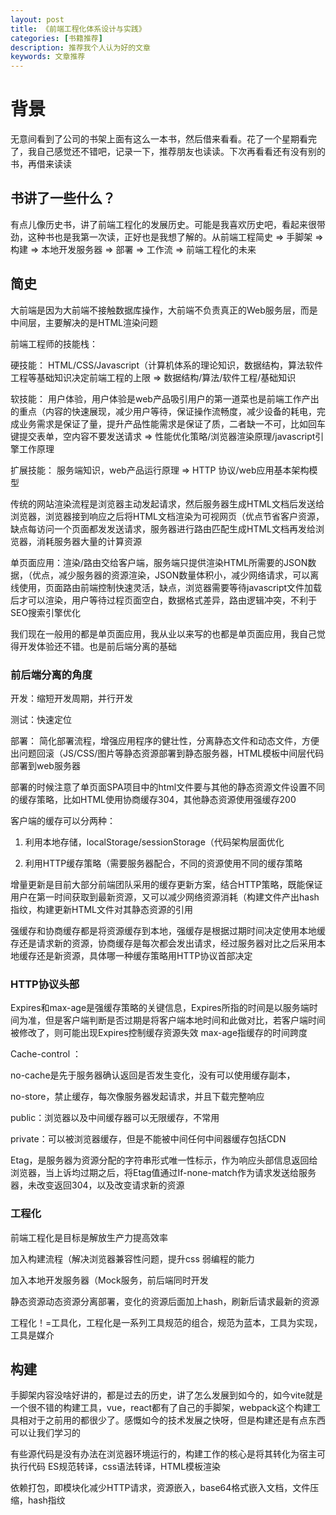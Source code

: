 ```yaml
---
layout: post
title: 《前端工程化体系设计与实践》
categories: [书籍推荐]
description: 推荐我个人认为好的文章
keywords: 文章推荐
---
```


# 背景
无意间看到了公司的书架上面有这么一本书，然后借来看看。花了一个星期看完了，我自己感觉还不错吧，记录一下，推荐朋友也读读。下次再看看还有没有别的书，再借来读读

## 书讲了一些什么？
有点儿像历史书，讲了前端工程化的发展历史。可能是我喜欢历史吧，看起来很带劲，这种书也是我第一次读，正好也是我想了解的。从前端工程简史 => 手脚架 => 构建 => 本地开发服务器 => 部署 => 工作流 => 前端工程化的未来

## 简史
大前端是因为大前端不接触数据库操作，大前端不负责真正的Web服务层，而是中间层，主要解决的是HTML渲染问题

前端工程师的技能栈：

硬技能： HTML/CSS/Javascript（计算机体系的理论知识，数据结构，算法软件工程等基础知识决定前端工程的上限 => 数据结构/算法/软件工程/基础知识

软技能： 用户体验，用户体验是web产品吸引用户的第一道菜也是前端工作产出的重点（内容的快速展现，减少用户等待，保证操作流畅度，减少设备的耗电，完成业务需求是保证了量，提升产品性能需求是保证了质，二者缺一不可，比如回车键提交表单，空内容不要发送请求 => 性能优化策略/浏览器渲染原理/javascript引擎工作原理

扩展技能： 服务端知识，web产品运行原理 => HTTP 协议/web应用基本架构模型


传统的网站渲染流程是浏览器主动发起请求，然后服务器生成HTML文档后发送给浏览器，浏览器接到响应之后将HTML文档渲染为可视网页（优点节省客户资源，缺点每访问一个页面都发发送请求，服务器进行路由匹配生成HTML文档再发给浏览器，消耗服务器大量的计算资源

单页面应用：渲染/路由交给客户端，服务端只提供渲染HTML所需要的JSON数据，（优点，减少服务器的资源渲染，JSON数量体积小，减少网络请求，可以离线使用，页面路由前端控制快速灵活，缺点，浏览器需要等待javascript文件加载后才可以渲染，用户等待过程页面空白，数据格式差异，路由逻辑冲突，不利于SEO搜索引擎优化

我们现在一般用的都是单页面应用，我从业以来写的也都是单页面应用，我自己觉得开发体验还不错。也是前后端分离的基础

### 前后端分离的角度

开发：缩短开发周期，并行开发

测试：快速定位

部署： 简化部署流程，增强应用程序的健壮性，分离静态文件和动态文件，方便出问题回滚（JS/CSS/图片等静态资源部署到静态服务器，HTML模板中间层代码部署到web服务器

部署的时候注意了单页面SPA项目中的html文件要与其他的静态资源文件设置不同的缓存策略，比如HTML使用协商缓存304，其他静态资源使用强缓存200

客户端的缓存可以分两种：

1. 利用本地存储，localStorage/sessionStorage（代码架构层面优化

2. 利用HTTP缓存策略（需要服务器配合，不同的资源使用不同的缓存策略

增量更新是目前大部分前端团队采用的缓存更新方案，结合HTTP策略，既能保证用户在第一时间获取到最新资源，又可以减少网络资源消耗（构建文件产出hash指纹，构建更新HTML文件对其静态资源的引用

强缓存和协商缓存都是将资源缓存到本地，强缓存是根据过期时间决定使用本地缓存还是请求新的资源，协商缓存是每次都会发出请求，经过服务器对比之后采用本地缓存还是新资源，具体哪一种缓存策略用HTTP协议首部决定


### HTTP协议头部
Expires和max-age是强缓存策略的关键信息，Expires所指的时间是以服务端时间为准，但是客户端判断是否过期是将客户端本地时间和此做对比，若客户端时间被修改了，则可能出现Expires控制缓存资源失效 max-age指缓存的时间跨度

Cache-control ：

no-cache是先于服务器确认返回是否发生变化，没有可以使用缓存副本，

no-store，禁止缓存，每次像服务器发起请求，并且下载完整响应

public：浏览器以及中间缓存器可以无限缓存，不常用

private：可以被浏览器缓存，但是不能被中间任何中间器缓存包括CDN

Etag，是服务器为资源分配的字符串形式唯一性标示，作为响应头部信息返回给浏览器，当上诉均过期之后，将Etag值通过If-none-match作为请求发送给服务器，未改变返回304，以及改变请求新的资源




### 工程化
前端工程化是目标是解放生产力提高效率

加入构建流程（解决浏览器兼容性问题，提升css 弱编程的能力

加入本地开发服务器（Mock服务，前后端同时开发

静态资源动态资源分离部署，变化的资源后面加上hash，刷新后请求最新的资源

工程化！=工具化，工程化是一系列工具规范的组合，规范为蓝本，工具为实现，工具是媒介

## 构建
手脚架内容没啥好讲的，都是过去的历史，讲了怎么发展到如今的，如今vite就是一个很不错的构建工具，vue，react都有了自己的手脚架，webpack这个构建工具相对于之前用的都很少了。感慨如今的技术发展之快呀，但是构建还是有点东西可以让我们学习的

有些源代码是没有办法在浏览器环境运行的，构建工作的核心是将其转化为宿主可执行代码 ES规范转译，css语法转译，HTML模板渲染

依赖打包，即模块化减少HTTP请求，资源嵌入，base64格式嵌入文档，文件压缩，hash指纹



